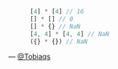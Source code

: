 ``` javascript
      [4] * [4] // 16
      [] * [] // 0
      [] * {} // NaN
      [4, 4] * [4, 4] // NaN
      ({} * {}) // NaN
```
— [@Tobiaqs][1]

[1]:https://github.com/Tobiaqs
